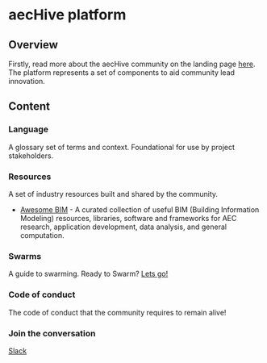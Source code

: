# aecHive platform

## Overview

Firstly, read more about the aecHive community on the landing page [here](https://aechive.net). The platform represents a set of components to aid community lead innovation. 

## Content

### Language

A glossary set of terms and context. Foundational for use by project stakeholders.

### Resources

A set of industry resources built and shared by the community.

* [Awesome BIM](https://github.com/mitevpi/awesome-bim) - A curated collection of useful BIM (Building Information Modeling) resources, libraries, software and frameworks for AEC research, application development, data analysis, and general computation.

### Swarms

A guide to swarming. Ready to Swarm? [Lets go!](./Swarm/README.md)

### Code of conduct

The code of conduct that the community requires to remain alive!


### Join the conversation

[Slack](https://join.slack.com/t/aechive/shared_invite/enQtNzYyNDgzMDMwNDcwLTEwMzE0ZjYwYzI1YzdhNWE5Mzk3NDNkM2Q1NmE4YjBiZjJjM2NiMjAzMjI2ZWY2NGIwMjRkNzg5NzljMGRjODM)